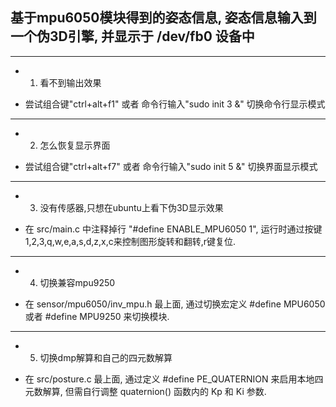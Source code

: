 
## 基于mpu6050模块得到的姿态信息, 姿态信息输入到一个伪3D引擎, 并显示于 /dev/fb0 设备中

---

* 1. 看不到输出效果

* 尝试组合键"ctrl+alt+f1" 或者 命令行输入"sudo init 3 &" 切换命令行显示模式

---

* 2. 怎么恢复显示界面

* 尝试组合键"ctrl+alt+f7" 或者 命令行输入"sudo init 5 &" 切换界面显示模式

---

* 3. 没有传感器,只想在ubuntu上看下伪3D显示效果

* 在 src/main.c 中注释掉行 "#define ENABLE_MPU6050 1", 运行时通过按键1,2,3,q,w,e,a,s,d,z,x,c来控制图形旋转和翻转,r键复位.

---

* 4. 切换兼容mpu9250

* 在 sensor/mpu6050/inv_mpu.h 最上面, 通过切换宏定义 #define MPU6050 或者 #define MPU9250 来切换模块.

---

* 5. 切换dmp解算和自己的四元数解算

* 在 src/posture.c 最上面, 通过定义 #define PE_QUATERNION 来启用本地四元数解算, 但需自行调整 quaternion() 函数内的 Kp 和 Ki 参数.
